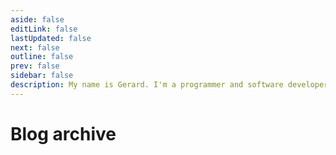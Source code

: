 ```yaml
---
aside: false
editLink: false
lastUpdated: false
next: false
outline: false
prev: false
sidebar: false
description: My name is Gerard. I'm a programmer and software developer. This is my blog.
---
```


<h1 class="sr-only">Blog archive</h1>

<PostArchive />
